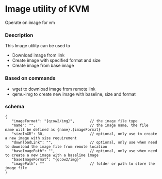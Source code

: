 # Image utility of KVM
Operate on image for vm

### Description
This Image utility can be used to
 - Download image from link
 - Create image with specified format and size
 - Create image from base image

 ### Based on commands
 - wget to download image from remote link
 - qemu-img to create new image with baseline, size and format


 ### schema

 ```jsonc
{
    "imageFormat": "{qcow2/img}",       // the image file type  
    "name": "",                         // the image name, the file name will be defined as {name}.{imageFormat}
    "sizeInGB": 30,                     // optional, only use to create a new image with size requirement
    "downloadLink": "",                 // optional, only use when need to download the image file from remote location
    "baseImagePath": "",                // optional, only use when need to create a new image with a baseline image
    "baseImageFormat": "{qcow2/img}"
    "imagePath": ""                     // folder or path to store the image file
}
 ```